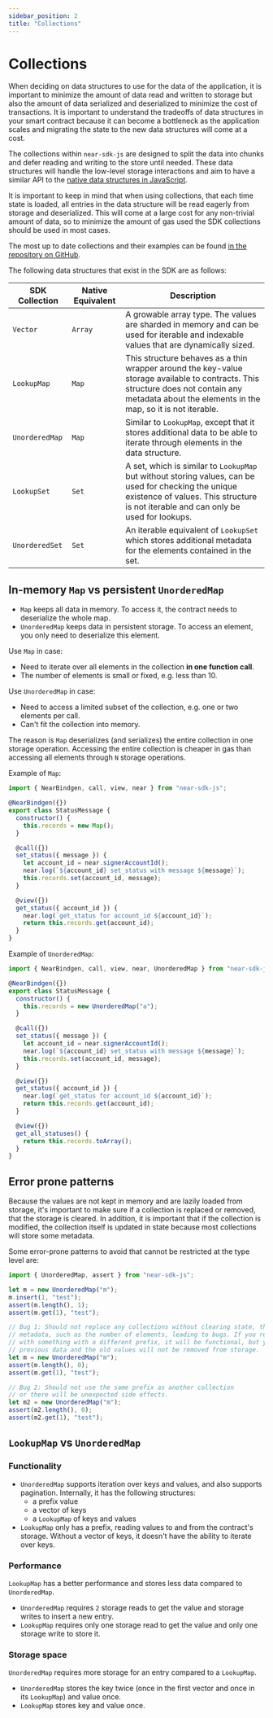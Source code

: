 ```yaml
---
sidebar_position: 2
title: "Collections"
---
```


# Collections

When deciding on data structures to use for the data of the application, it is important to minimize the amount of data read and written to storage but also the amount of data serialized and deserialized to minimize the cost of transactions. It is important to understand the tradeoffs of data structures in your smart contract because it can become a bottleneck as the application scales and migrating the state to the new data structures will come at a cost.

The collections within `near-sdk-js` are designed to split the data into chunks and defer reading and writing to the store until needed. These data structures will handle the low-level storage interactions and aim to have a similar API to the [native data structures in JavaScript](https://developer.mozilla.org/en-US/docs/Web/JavaScript/Data_structures).

It is important to keep in mind that when using collections, that each time state is loaded, all entries in the data structure will be read eagerly from storage and deserialized. This will come at a large cost for any non-trivial amount of data, so to minimize the amount of gas used the SDK collections should be used in most cases.

The most up to date collections and their examples can be found [in the repository on GitHub](https://github.com/near/near-sdk-js).

<!-- TODO include/update link for store module to replace collections mod when docs updated -->

The following data structures that exist in the SDK are as follows:

| SDK Collection                        | Native Equivalent           | Description |
| ------------------------------------- | ------------------------------- | ------------|
| `Vector`                           | `Array`         | A growable array type. The values are sharded in memory and can be used for iterable and indexable values that are dynamically sized. |
| <code>LookupMap</code>     | <code>Map</code>  | This structure behaves as a thin wrapper around the key-value storage available to contracts. This structure does not contain any metadata about the elements in the map, so it is not iterable. |
| <code>UnorderedMap</code>  | <code>Map</code>  | Similar to `LookupMap`, except that it stores additional data to be able to iterate through elements in the data structure. |
| `LookupSet`                        | `Set`                     | A set, which is similar to `LookupMap` but without storing values, can be used for checking the unique existence of values. This structure is not iterable and can only be used for lookups. |
| `UnorderedSet`                     | `Set`                     | An iterable equivalent of `LookupSet` which stores additional metadata for the elements contained in the set. |

## In-memory `Map` vs persistent `UnorderedMap`

- `Map` keeps all data in memory. To access it, the contract needs to deserialize the whole map.
- `UnorderedMap` keeps data in persistent storage. To access an element, you only need to deserialize this element.

Use `Map` in case:

- Need to iterate over all elements in the collection **in one function call**.
- The number of elements is small or fixed, e.g. less than 10.

Use `UnorderedMap` in case:

- Need to access a limited subset of the collection, e.g. one or two elements per call.
- Can't fit the collection into memory.

The reason is `Map` deserializes (and serializes) the entire collection in one storage operation.
Accessing the entire collection is cheaper in gas than accessing all elements through `N` storage operations.

Example of `Map`:

```javascript
import { NearBindgen, call, view, near } from "near-sdk-js";

@NearBindgen({})
export class StatusMessage {
  constructor() {
    this.records = new Map();
  }

  @call({})
  set_status({ message }) {
    let account_id = near.signerAccountId();
    near.log(`${account_id} set_status with message ${message}`);
    this.records.set(account_id, message);
  }

  @view({})
  get_status({ account_id }) {
    near.log(`get_status for account_id ${account_id}`);
    return this.records.get(account_id);
  }
}
```

Example of `UnorderedMap`:

```javascript 
import { NearBindgen, call, view, near, UnorderedMap } from "near-sdk-js";

@NearBindgen({})
export class StatusMessage {
  constructor() {
    this.records = new UnorderedMap("a");
  }

  @call({})
  set_status({ message }) {
    let account_id = near.signerAccountId();
    near.log(`${account_id} set_status with message ${message}`);
    this.records.set(account_id, message);
  }

  @view({})
  get_status({ account_id }) {
    near.log(`get_status for account_id ${account_id}`);
    return this.records.get(account_id);
  }

  @view({})
  get_all_statuses() {
    return this.records.toArray();
  }
}
```

## Error prone patterns

Because the values are not kept in memory and are lazily loaded from storage, it's important to make sure if a collection is replaced or removed, that the storage is cleared. In addition, it is important that if the collection is modified, the collection itself is updated in state because most collections will store some metadata.

Some error-prone patterns to avoid that cannot be restricted at the type level are:

```javascript
import { UnorderedMap, assert } from "near-sdk-js";

let m = new UnorderedMap("m");
m.insert(1, "test");
assert(m.length(), 1);
assert(m.get(1), "test");

// Bug 1: Should not replace any collections without clearing state, this will reset any
// metadata, such as the number of elements, leading to bugs. If you replace the collection
// with something with a different prefix, it will be functional, but you will lose any
// previous data and the old values will not be removed from storage.
let m = new UnorderedMap("m");
assert(m.length(), 0);
assert(m.get(1), "test");

// Bug 2: Should not use the same prefix as another collection
// or there will be unexpected side effects.
let m2 = new UnorderedMap("m");
assert(m2.length(), 0);
assert(m2.get(1), "test");
```

<!-- TODO: pagination with persistent collections in JS -->

## `LookupMap` vs `UnorderedMap`

### Functionality

- `UnorderedMap` supports iteration over keys and values, and also supports pagination. Internally, it has the following structures:
    - a prefix value
    - a vector of keys
    - a `LookupMap` of keys and values
- `LookupMap` only has a prefix, reading values to and from the contract's storage. Without a vector of keys, it doesn't have the ability to iterate over keys.

### Performance

`LookupMap` has a better performance and stores less data compared to `UnorderedMap`.

- `UnorderedMap` requires `2` storage reads to get the value and storage writes to insert a new entry.
- `LookupMap` requires only one storage read to get the value and only one storage write to store it.

### Storage space

`UnorderedMap` requires more storage for an entry compared to a `LookupMap`.

- `UnorderedMap` stores the key twice (once in the first vector and once in its `LookupMap`) and value once.
- `LookupMap` stores key and value once.

<!-- TODO: UnorderedSet and LookUpSet -->
